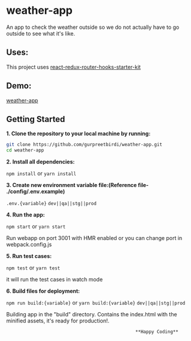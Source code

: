 # weather-app

An app to check the weather outside so we do not actually have to go outside to see what it's like.

## Uses:

This project uses [react-redux-router-hooks-starter-kit](https://github.com/gurpreetbirdi/react-redux-router-hooks-starter-kit.git 'gurpreetbirdi/react-redux-router-hooks-starter-kit')

## Demo:

[weather-app](https://gurpreetbirdi.github.io/weather-app)

## Getting Started

**1. Clone the repository to your local machine by running:**

```bash
git clone https://github.com/gurpreetbirdi/weather-app.git
cd weather-app
```

**2. Install all dependencies:**

`npm install` or `yarn install`

**3. Create new environment variable file:(Reference file- ./config/.env.example)**

`.env.{variable}` `dev||qa||stg||prod`

**4. Run the app:**

`npm start` or `yarn start`

Run webapp on port 3001 with HMR enabled or you can change port in webpack.config.js

**5. Run test cases:**

`npm test` or `yarn test`

it will run the test cases in watch mode

**6. Build files for deployment:**

`npm run build:{variable}` or `yarn build:{variable}` `dev||qa||stg||prod`

Building app in the "build" directory. Contains the index.html with the minified assets, it's ready for production!.

                                                    **Happy Coding**
